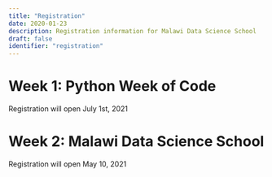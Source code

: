 ```yaml
---
title: "Registration"
date: 2020-01-23
description: Registration information for Malawi Data Science School
draft: false
identifier: "registration"
---
```


# Week 1: Python Week of Code

Registration will open July 1st, 2021

# Week 2: Malawi Data Science School

Registration will open May 10, 2021
